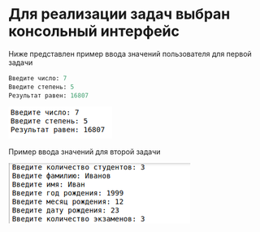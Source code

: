 # Для реализации задач выбран консольный интерфейс

Ниже представлен пример ввода значений пользователя для первой задачи
```python
Введите число: 7
Введите степень: 5
Результат равен: 16807
```

![Значения вводятся пользователем с консоли, результат изображен на рисунке](https://github.com/Yuliya157/task/blob/main/%D0%A1%D0%BD%D0%B8%D0%BC%D0%BE%D0%BA%20%D1%8D%D0%BA%D1%80%D0%B0%D0%BD%D0%B0%20%D0%BE%D1%82%202022-04-30%2022-53-55.png)


Пример ввода значений для второй задачи

![Значения вводятся пользователем с консоли, результат изображен на рисунке](https://github.com/Yuliya157/task/blob/main/%D0%A1%D0%BD%D0%B8%D0%BC%D0%BE%D0%BA%20%D1%8D%D0%BA%D1%80%D0%B0%D0%BD%D0%B0%20%D0%BE%D1%82%202022-04-30%2022-54-03.png)



